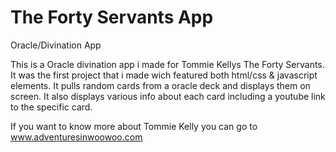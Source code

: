# The Forty Servants App
 Oracle/Divination App
 
 This is a Oracle divination app i made for Tommie Kellys The Forty Servants. It was the first project that i made wich featured both html/css & javascript elements.
 It pulls random cards from a oracle deck and displays them on screen. It also displays various info about each card including a youtube link to the specific card.

 If you want to know more about Tommie Kelly you can go to www.adventuresinwoowoo.com
